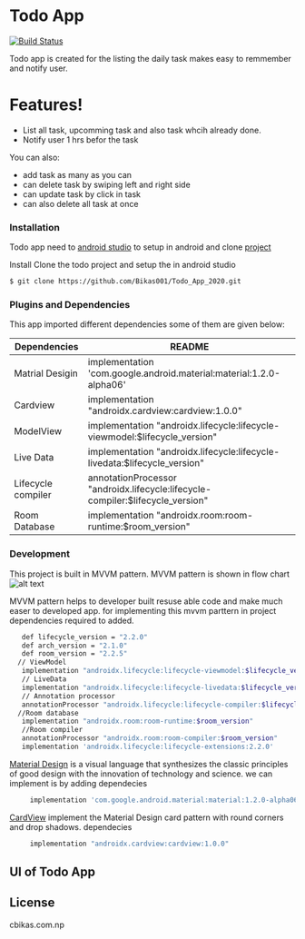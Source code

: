# Todo App

[![Build Status](https://travis-ci.org/joemccann/dillinger.svg?branch=master)]()

Todo app is created for the listing the daily task makes easy to remmember and notify user.

# Features!

  - List all task, upcomming task and also task whcih already done.
  - Notify user 1 hrs befor the task 


You can also:
  - add task as many as you can
  - can delete task by swiping left and right side
  - can update task by click in task
  - can also delete all task at once
  
### Installation

Todo app need to [android studio](https://developer.android.com/studio) to setup in android and clone [project](https://github.com/Bikas001/Todo_App_2020)

Install
Clone the todo project and setup the in android studio

```sh
$ git clone https://github.com/Bikas001/Todo_App_2020.git
```

### Plugins and Dependencies

This app imported different dependencies some of them are given below:

| Dependencies | README |
| ------ | ------ |
| Matrial Desigin | implementation 'com.google.android.material:material:1.2.0-alpha06' |
| Cardview | implementation "androidx.cardview:cardview:1.0.0" |
| ModelView | implementation "androidx.lifecycle:lifecycle-viewmodel:$lifecycle_version" |
| Live Data | implementation "androidx.lifecycle:lifecycle-livedata:$lifecycle_version" |
| Lifecycle compiler | annotationProcessor "androidx.lifecycle:lifecycle-compiler:$lifecycle_version" |
| Room Database | implementation "androidx.room:room-runtime:$room_version" |


### Development
 This project is built in MVVM pattern. MVVM pattern is shown in flow chart
 ![alt text](https://www.nexmobility.com/articles/images/mvvm-architecture-pattern.png)
 
 MVVM pattern helps to developer built resuse able code and make much easer to developed app. for implementing this mvvm parttern in project dependencies required to added.
 
 ```sh
    def lifecycle_version = "2.2.0"
    def arch_version = "2.1.0"
    def room_version = "2.2.5"
   // ViewModel
    implementation "androidx.lifecycle:lifecycle-viewmodel:$lifecycle_version"
    // LiveData
    implementation "androidx.lifecycle:lifecycle-livedata:$lifecycle_version"
    // Annotation processor
    annotationProcessor "androidx.lifecycle:lifecycle-compiler:$lifecycle_version"
   //Room database
    implementation "androidx.room:room-runtime:$room_version"
    //Room compiler
    annotationProcessor "androidx.room:room-compiler:$room_version"
    implementation 'androidx.lifecycle:lifecycle-extensions:2.2.0'
```

[Material Design](https://material.io/) is a visual language that synthesizes the classic principles of good design with the innovation of technology and science. we can implement is by adding dependecies 
```sh
     implementation 'com.google.android.material:material:1.2.0-alpha06'
```
[CardView](https://developer.android.com/jetpack/androidx/releases/cardview)    implement the Material Design card pattern with round corners and drop shadows.
dependecies
```sh
     implementation "androidx.cardview:cardview:1.0.0"
```
## UI of Todo App



License
----

cbikas.com.np

